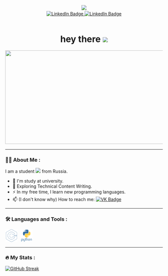 <div if="header" align="center">
  <img src="https://media.giphy.com/media/MPExLVFFXMuD8WpEwn/giphy.gif" width="300"/>
  <div id="badges">
    <a href="https://www.linkedin.com/in/aleksandr-vititnev-319b23232/">
      <img src="https://img.shields.io/badge/LinkedIn-blue?logo=linkedin&logoColor=white&style=for-the-badge" alt="LinkedIn Badge"/>
    </a>
    <a href="https://vk.com/avititnev">
      <img src="https://img.shields.io/badge/VK-blue?logo=VK&logoColor=white&style=for-the-badge" alt="LinkedIn Badge"/>
    </a>
  </div>
  <img src="https://komarev.com/ghpvc/?username=AleksandrVititnev&style=flat-square&color=blue" alt="" />
  <h1>
    hey there
    <img src="https://media.giphy.com/media/hvRJCLFzcasrR4ia7z/giphy.gif" width="30px"/>
  </h1>
</div>
<div align="center">
  <img src="https://media.giphy.com/media/xVRRDVP6lqtNQJrzN7/giphy.gif" width="600" height="300"/>
</div>

---

### :man_technologist: About Me :
I am a student <img src="https://media.giphy.com/media/2Hu1MPHsU85Vu/giphy.gif" width="30"> from Russia.
- :telescope: I'm study at university.
- :seedling: Exploring Technical Content Writing.
- :zap: In my free time, I learn new programming languages.
- :mailbox: (I don't know why) How to reach me: [![VK Badge](https://img.shields.io/badge/VK-blue?logo=VK&logoColor=white&style=for-the-badge)](https://vk.com/avititnev)

---

### :hammer_and_wrench: Languages and Tools :
<div>
  <img src="https://github.com/devicons/devicon/blob/master/icons/cplusplus/cplusplus-line.svg" title="C++" alt="CPlusPlus" width="40" height="40"/>&nbsp;
  <img src="https://github.com/devicons/devicon/blob/master/icons/python/python-original-wordmark.svg" title="Python" alt="Puthon" width="40" height="40"/>
</div>

---

### :fire: My Stats :
[![GitHub Streak](http://github-readme-streak-stats.herokuapp.com?user=AleksandrVititnev&theme=cobalt&date_format=j%20M%5B%20Y%5D)](https://git.io/streak-stats)
